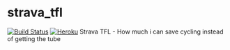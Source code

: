 # strava_tfl
[![Build Status](https://travis-ci.org/macwadu/strava_tfl.svg?branch=master)](https://travis-ci.org/macwadu/strava_tfl) [![Heroku](https://heroku-badge.herokuapp.com/?app=stravatfl&root=healthcheck)](https://stravatfl.herokuapp.com)
Strava TFL - How much i can save cycling instead of getting the tube


